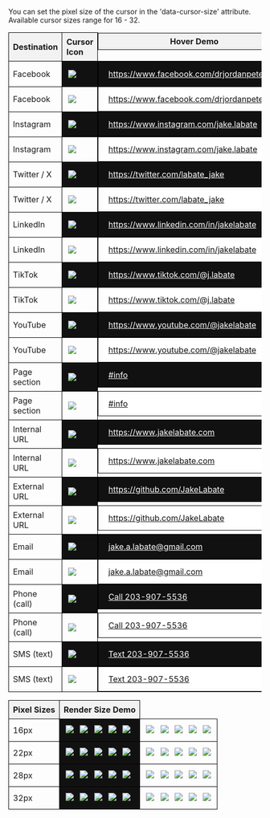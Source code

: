 You can set the pixel size of the cursor in the 'data-cursor-size' attribute. Available cursor sizes range for 16 - 32.

<html>
<style>
	table {
		width: 100%;
		border-collapse: collapse;
	}
	th, td {
		border: 1px solid black;
		padding: 8px;
		text-align: left;
	}
	th {
		background-color: #f2f2f2;
	}
	td.dark {
		background-color: #111;
	}
	td a.dark {
		background-color: #111;
		padding: 8px;
		color: #fff;
		width: 100%;
	}
	td a.light {
		background-color: #fff;
		padding: 8px;
		color: #111;
		width: 100%;
	}
	td.m-hide, th.m-hide {
        padding: 6px 12px !important;
        display: flex;
        align-items: center;
        justify-content: center;
    }
	@media only screen and (max-width: 768px) {
		td.m-hide, th.m-hide {
			display: none;
		}
	}
</style>
<table>
	<thead>
	<tr>
		<th>Destination</th>
		<th>Cursor Icon</th>
		<th class="m-hide">Hover Demo</th>
	</tr>
	</thead>
	<tbody>
	<tr>
		<td>Facebook</td>
		<td class="dark"><img src="https://cdn.jakelabate.com/indicative-link-cursors/cursors/24px/facebook-light.svg"></td>
		<td class="dark m-hide"><a class="dark" data-u="false" style="cursor: url('https://cdn.jakelabate.com/indicative-link-cursors/cursors/24px/facebook-light.svg'), auto" href="https://www.facebook.com/drjordanpeterson" target="_blank">https://www.facebook.com/drjordanpeterson</a></td>
	<tr>
		<td>Facebook</td>
		<td><img src="https://cdn.jakelabate.com/indicative-link-cursors/cursors/24px/facebook-dark.svg"></td>
		<td class="m-hide"><a class="light" data-u="false"  style="cursor: url('https://cdn.jakelabate.com/indicative-link-cursors/cursors/24px/facebook-dark.svg'), auto" href="https://www.facebook.com/drjordanpeterson" target="_blank">https://www.facebook.com/drjordanpeterson</a></td>
	</tr>
	<tr>
		<td>Instagram</td>
		<td class="dark"><img src="https://cdn.jakelabate.com/indicative-link-cursors/cursors/24px/instagram-light.svg"></td>
		<td class="dark m-hide"><a class="dark" data-u="false" style="cursor: url('https://cdn.jakelabate.com/indicative-link-cursors/cursors/24px/instagram-light.svg'), auto" href="https://www.instagram.com/jake.labate" target="_blank">https://www.instagram.com/jake.labate</a></td>
	</tr>
	<tr>
		<td>Instagram</td>
		<td><img src="https://cdn.jakelabate.com/indicative-link-cursors/cursors/24px/instagram-dark.svg"></td>
		<td class="m-hide"><a class="light" data-u="false" style="cursor: url('https://cdn.jakelabate.com/indicative-link-cursors/cursors/24px/instagram-dark.svg'), auto" href="https://www.instagram.com/jake.labate" target="_blank">https://www.instagram.com/jake.labate</a></td>
	</tr>
	<tr>
		<td>Twitter / X</td>
		<td class="dark"><img src="https://cdn.jakelabate.com/indicative-link-cursors/cursors/24px/x-light.svg"></td>
		<td class="dark m-hide"><a class="dark" data-u="false" style="cursor: url('https://cdn.jakelabate.com/indicative-link-cursors/cursors/24px/x-light.svg'), auto" href="https://twitter.com/labate_jake" target="_blank">https://twitter.com/labate_jake</a></td>
	</tr>
	<tr>
		<td>Twitter / X</td>
		<td><img src="https://cdn.jakelabate.com/indicative-link-cursors/cursors/24px/x-dark.svg"></td>
		<td class="m-hide"><a class="light" data-u="false" style="cursor: url('https://cdn.jakelabate.com/indicative-link-cursors/cursors/24px/x-dark.svg'), auto" href="https://twitter.com/labate_jake" target="_blank">https://twitter.com/labate_jake</a></td>
	</tr>
	<tr>
		<td>LinkedIn</td>
		<td class="dark"><img src="https://cdn.jakelabate.com/indicative-link-cursors/cursors/24px/linkedin-light.svg"></td>
		<td class="dark m-hide"><a class="dark" data-u="false" style="cursor: url('https://cdn.jakelabate.com/indicative-link-cursors/cursors/24px/linkedin-light.svg'), auto" href="https://www.linkedin.com/in/jakelabate" target="_blank">https://www.linkedin.com/in/jakelabate</a></td>
	</tr>
	<tr>
		<td>LinkedIn</td>
		<td><img src="https://cdn.jakelabate.com/indicative-link-cursors/cursors/24px/linkedin-dark.svg"></td>
		<td class="m-hide"><a class="light" data-u="false" style="cursor: url('https://cdn.jakelabate.com/indicative-link-cursors/cursors/24px/linkedin-dark.svg'), auto" href="https://www.linkedin.com/in/jakelabate" target="_blank">https://www.linkedin.com/in/jakelabate</a></td>
	</tr>
	<tr>
		<td>TikTok</td>
		<td class="dark"><img src="https://cdn.jakelabate.com/indicative-link-cursors/cursors/24px/tiktok-light.svg"></td>
		<td class="dark m-hide"><a class="dark" data-u="false" style="cursor: url('https://cdn.jakelabate.com/indicative-link-cursors/cursors/24px/tiktok-light.svg'), auto" href="https://www.tiktok.com/@j.labate" target="_blank">https://www.tiktok.com/@j.labate</a></td>
	</tr>
	<tr>
		<td>TikTok</td>
		<td><img src="https://cdn.jakelabate.com/indicative-link-cursors/cursors/24px/tiktok-dark.svg"></td>
		<td class="m-hide"><a class="light" data-u="false" style="cursor: url('https://cdn.jakelabate.com/indicative-link-cursors/cursors/24px/tiktok-dark.svg'), auto" href="https://www.tiktok.com/@j.labate" target="_blank">https://www.tiktok.com/@j.labate</a></td>
	</tr>
	<tr>
		<td>YouTube</td>
		<td class="dark"><img src="https://cdn.jakelabate.com/indicative-link-cursors/cursors/24px/youtube-light.svg"></td>
		<td class="dark m-hide"><a class="dark" data-u="false" style="cursor: url('https://cdn.jakelabate.com/indicative-link-cursors/cursors/24px/youtube-light.svg'), auto" href="https://www.youtube.com/@jakelabate" target="_blank">https://www.youtube.com/@jakelabate</a></td>
	</tr>
	<tr>
		<td>YouTube</td>
		<td><img src="https://cdn.jakelabate.com/indicative-link-cursors/cursors/24px/youtube-dark.svg"></td>
		<td class="m-hide"><a class="light" data-u="false" style="cursor: url('https://cdn.jakelabate.com/indicative-link-cursors/cursors/24px/youtube-dark.svg'), auto" href="https://www.youtube.com/@jakelabate" target="_blank">https://www.youtube.com/@jakelabate</a></td>
	</tr>
	<tr>
		<td>Page section</td>
		<td class="dark"><img src="https://cdn.jakelabate.com/indicative-link-cursors/cursors/24px/section-light.svg"></td>
		<td class="dark m-hide"><a class="dark" data-u="false" style="cursor: url('https://cdn.jakelabate.com/indicative-link-cursors/cursors/24px/section-light.svg'), auto" href="#info">#info</a></td>
	</tr>
	<tr>
		<td>Page section</td>
		<td><img src="https://cdn.jakelabate.com/indicative-link-cursors/cursors/24px/section-dark.svg"></td>
		<td class="m-hide"><a class="light" data-u="false" style="cursor: url('https://cdn.jakelabate.com/indicative-link-cursors/cursors/24px/section-dark.svg'), auto" href="#info">#info</a></td>
	</tr>
	<tr>
		<td>Internal URL</td>
		<td class="dark"><img src="https://cdn.jakelabate.com/indicative-link-cursors/cursors/24px/internal-light.svg"></td>
		<td class="dark m-hide"><a class="dark" data-u="false" style="cursor: url('https://cdn.jakelabate.com/indicative-link-cursors/cursors/24px/internal-light.svg'), auto" href="https://www.jakelabate.com" target="_blank">https://www.jakelabate.com</a></td>
	</tr>
	<tr>
		<td>Internal URL</td>
		<td><img src="https://cdn.jakelabate.com/indicative-link-cursors/cursors/24px/internal-dark.svg"></td>
		<td class="m-hide"><a class="light" data-u="false" style="cursor: url('https://cdn.jakelabate.com/indicative-link-cursors/cursors/24px/internal-dark.svg'), auto" href="https://www.jakelabate.com/" target="_blank">https://www.jakelabate.com</a></td>
	</tr>
	<tr>
		<td>External URL</td>
		<td class="dark"><img src="https://cdn.jakelabate.com/indicative-link-cursors/cursors/24px/external-light.svg"></td>
		<td class="dark m-hide"><a class="dark" data-u="false" style="cursor: url('https://cdn.jakelabate.com/indicative-link-cursors/cursors/24px/external-light.svg'), auto" href="https://github.com/JakeLabate" target="_blank">https://github.com/JakeLabate</a></td>
	</tr>
	<tr>
		<td>External URL</td>
		<td><img src="https://cdn.jakelabate.com/indicative-link-cursors/cursors/24px/external-dark.svg"></td>
		<td class="m-hide"><a class="light" data-u="false" style="cursor: url('https://cdn.jakelabate.com/indicative-link-cursors/cursors/24px/external-dark.svg'), auto" href="https://github.com/JakeLabate" target="_blank">https://github.com/JakeLabate</a></td>
	</tr>
	<tr>
		<td>Email</td>
		<td class="dark"><img src="https://cdn.jakelabate.com/indicative-link-cursors/cursors/24px/email-light.svg"></td>
		<td class="dark m-hide"><a class="dark" data-u="false" style="cursor: url('https://cdn.jakelabate.com/indicative-link-cursors/cursors/24px/email-light.svg'), auto" href="mailto:jake.a.labate@gmail.com" target="_blank">jake.a.labate@gmail.com</a></td>
	</tr>
	<tr>
		<td>Email</td>
		<td><img src="https://cdn.jakelabate.com/indicative-link-cursors/cursors/24px/email-dark.svg"></td>
		<td class="m-hide"><a class="light" data-u="false" style="cursor: url('https://cdn.jakelabate.com/indicative-link-cursors/cursors/24px/email-dark.svg'), auto" href="mailto:jake.a.labate@gmail.com" target="_blank">jake.a.labate@gmail.com</a></td>
	</tr>
	<tr>
		<td>Phone (call)</td>
		<td class="dark"><img src="https://cdn.jakelabate.com/indicative-link-cursors/cursors/24px/phone-light.svg"></td>
		<td class="dark m-hide"><a class="dark" data-u="false" style="cursor: url('https://cdn.jakelabate.com/indicative-link-cursors/cursors/24px/phone-light.svg'), auto" href="tel:203-907-5536" target="_blank">Call 203-907-5536</a></td>
	</tr>
	<tr>
		<td>Phone (call)</td>
		<td><img src="https://cdn.jakelabate.com/indicative-link-cursors/cursors/24px/phone-dark.svg"></td>
		<td class="m-hide"><a class="light" data-u="false" style="cursor: url('https://cdn.jakelabate.com/indicative-link-cursors/cursors/24px/phone-dark.svg'), auto" href="tel:203-907-5536" target="_blank">Call 203-907-5536</a></td>
	</tr>
	<tr>
		<td>SMS (text)</td>
		<td class="dark"><img src="https://cdn.jakelabate.com/indicative-link-cursors/cursors/24px/sms-light.svg"></td>
		<td class="dark m-hide"><a class="dark" data-u="false" style="cursor: url('https://cdn.jakelabate.com/indicative-link-cursors/cursors/24px/sms-light.svg'), auto" href="sms:203-907-5536" target="_blank">Text 203-907-5536</a></td>
	</tr>
	<tr>
		<td>SMS (text)</td>
		<td><img src="https://cdn.jakelabate.com/indicative-link-cursors/cursors/24px/sms-dark.svg"></td>
		<td class="m-hide"><a class="light" data-u="false" style="cursor: url('https://cdn.jakelabate.com/indicative-link-cursors/cursors/24px/sms-dark.svg'), auto" href="sms:203-907-5536" target="_blank">Text 203-907-5536</a></td>
	</tr>
	</tbody>
</table>



<style>
	img[src*="px"] {
		margin: 4px;
	}
</style>
<table>
	<thead>
		<tr>
			<th>Pixel Sizes</th>
			<th>Render Size Demo</th>
		</tr>
	</thead>
	<tbody>
	<tr>
		<td>16px</td>
		<td class="dark columns">
			<img src="https://cdn.jakelabate.com/indicative-link-cursors/cursors/16px/facebook-light.svg">
			<img src="https://cdn.jakelabate.com/indicative-link-cursors/cursors/16px/instagram-light.svg">
			<img src="https://cdn.jakelabate.com/indicative-link-cursors/cursors/16px/x-light.svg">
			<img src="https://cdn.jakelabate.com/indicative-link-cursors/cursors/16px/linkedin-light.svg">
			<img src="https://cdn.jakelabate.com/indicative-link-cursors/cursors/16px/tiktok-light.svg">
		</td>
		<td class="columns">
			<img src="https://cdn.jakelabate.com/indicative-link-cursors/cursors/16px/facebook-dark.svg">
			<img src="https://cdn.jakelabate.com/indicative-link-cursors/cursors/16px/instagram-dark.svg">
			<img src="https://cdn.jakelabate.com/indicative-link-cursors/cursors/16px/x-dark.svg">
			<img src="https://cdn.jakelabate.com/indicative-link-cursors/cursors/16px/linkedin-dark.svg">
			<img src="https://cdn.jakelabate.com/indicative-link-cursors/cursors/16px/tiktok-dark.svg">
		</td>
	</tr>
	<tr>
		<td>22px</td>
		<td class="dark columns">
			<img src="https://cdn.jakelabate.com/indicative-link-cursors/cursors/22px/facebook-light.svg">
			<img src="https://cdn.jakelabate.com/indicative-link-cursors/cursors/22px/instagram-light.svg">
			<img src="https://cdn.jakelabate.com/indicative-link-cursors/cursors/22px/x-light.svg">
			<img src="https://cdn.jakelabate.com/indicative-link-cursors/cursors/22px/linkedin-light.svg">
			<img src="https://cdn.jakelabate.com/indicative-link-cursors/cursors/22px/tiktok-light.svg">
		</td>
		<td class="columns">
			<img src="https://cdn.jakelabate.com/indicative-link-cursors/cursors/22px/facebook-dark.svg">
			<img src="https://cdn.jakelabate.com/indicative-link-cursors/cursors/22px/instagram-dark.svg">
			<img src="https://cdn.jakelabate.com/indicative-link-cursors/cursors/22px/x-dark.svg">
			<img src="https://cdn.jakelabate.com/indicative-link-cursors/cursors/22px/linkedin-dark.svg">
			<img src="https://cdn.jakelabate.com/indicative-link-cursors/cursors/22px/tiktok-dark.svg">
		</td>
	</tr>
	<tr>
		<td>28px</td>
		<td class="dark columns">
			<img src="https://cdn.jakelabate.com/indicative-link-cursors/cursors/28px/facebook-light.svg">
			<img src="https://cdn.jakelabate.com/indicative-link-cursors/cursors/28px/instagram-light.svg">
			<img src="https://cdn.jakelabate.com/indicative-link-cursors/cursors/28px/x-light.svg">
			<img src="https://cdn.jakelabate.com/indicative-link-cursors/cursors/28px/linkedin-light.svg">
			<img src="https://cdn.jakelabate.com/indicative-link-cursors/cursors/28px/tiktok-light.svg">
		</td>
		<td class="columns">
			<img src="https://cdn.jakelabate.com/indicative-link-cursors/cursors/28px/facebook-dark.svg">
			<img src="https://cdn.jakelabate.com/indicative-link-cursors/cursors/28px/instagram-dark.svg">
			<img src="https://cdn.jakelabate.com/indicative-link-cursors/cursors/28px/x-dark.svg">
			<img src="https://cdn.jakelabate.com/indicative-link-cursors/cursors/28px/linkedin-dark.svg">
			<img src="https://cdn.jakelabate.com/indicative-link-cursors/cursors/28px/tiktok-dark.svg">
		</td>
	</tr>
	<tr>
		<td>32px</td>
		<td class="dark columns">
			<img src="https://cdn.jakelabate.com/indicative-link-cursors/cursors/32px/facebook-light.svg">
			<img src="https://cdn.jakelabate.com/indicative-link-cursors/cursors/32px/instagram-light.svg">
			<img src="https://cdn.jakelabate.com/indicative-link-cursors/cursors/32px/x-light.svg">
			<img src="https://cdn.jakelabate.com/indicative-link-cursors/cursors/32px/linkedin-light.svg">
			<img src="https://cdn.jakelabate.com/indicative-link-cursors/cursors/32px/tiktok-light.svg">
		</td>
		<td class="columns">
			<img src="https://cdn.jakelabate.com/indicative-link-cursors/cursors/32px/facebook-dark.svg">
			<img src="https://cdn.jakelabate.com/indicative-link-cursors/cursors/32px/instagram-dark.svg">
			<img src="https://cdn.jakelabate.com/indicative-link-cursors/cursors/32px/x-dark.svg">
			<img src="https://cdn.jakelabate.com/indicative-link-cursors/cursors/32px/linkedin-dark.svg">
			<img src="https://cdn.jakelabate.com/indicative-link-cursors/cursors/32px/tiktok-dark.svg">
		</td>
	</tr>
	</tbody>
</table>

</html>